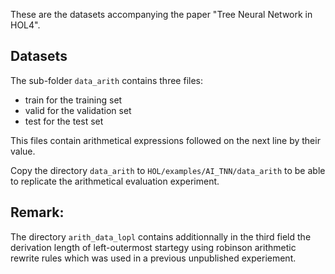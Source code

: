 These are the datasets accompanying the paper 
"Tree Neural Network in HOL4".

## Datasets

The sub-folder `data_arith` contains three files:
* train for the training set
* valid for the validation set
* test for the test set

This files contain arithmetical expressions followed on the next line
by their value.

Copy the directory `data_arith` to `HOL/examples/AI_TNN/data_arith` to be
able to replicate the arithmetical evaluation experiment.

## Remark: 
The directory `arith_data_lopl` contains additionnally in the 
third field the derivation length of left-outermost startegy using robinson 
arithmetic rewrite rules which was used in a previous unpublished experiement.
